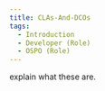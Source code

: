 ```yaml
---
title: CLAs-And-DCOs
tags: 
  - Introduction
  - Developer (Role)
  - OSPO (Role)
---
```


explain what these are.